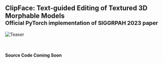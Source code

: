 ## ClipFace: Text-guided Editing of Textured 3D Morphable Models<br><sub>Official PyTorch implementation of SIGGRPAH 2023 paper</sub>

![Teaser](./docs/teaser.gif)

<br>


#### Source Code Coming Soon
